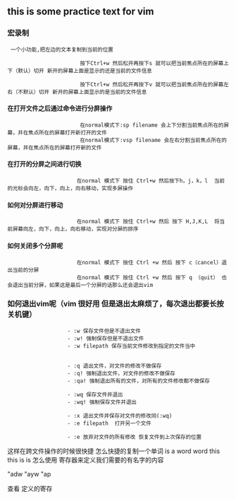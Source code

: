 ## this is some practice text for vim

### 宏录制
	 一个小功能,把左边的文本复制到当前的位置

                           按下Ctrl+w 然后松开再按下s 就可以把当前焦点所在的屏幕上下（默认）切开 新开的屏幕上面是显示的还是当前的文件信息

                           按下Ctrl+w 然后松开再按下v 就可以把当前焦点所在的屏幕左右（不默认）切开 新开的屏幕上面显示的是当前的文件信息



#### 在打开文件之后通过命令进行分屏操作 

                           在normal模式下:sp filename 会上下分割当前焦点所在的屏幕，并在焦点所在的屏幕打开新打开的文件
                           在normal模式下:vsp filename 会左右分割当前焦点所在的屏幕，并在焦点所在的屏幕打开新的文件

#### 在打开的分屏之间进行切换
                          在normal 模式下 按住 Ctrl+w 然后按下h，j，k，l  当前的光标会向左，向下，向上，向右移动，实现多屏操作

#### 如何对分屏进行移动
                          在normal 模式下 按住 Ctrl+w 然后 按下 H,J,K,L  将当前屏幕向左，向下，向上，向右移动，实现对分屏的排序

#### 如何关闭多个分屏呢 
                          在normal 模式下 按住 Ctrl +w 然后 按下 c（cancel）退出当前的分屏
                          在normal 模式下 按住 Ctrl +w 然后 按下 q （quit） 也会退出当前分屏，如果这是最后一个分屏的话那么还会退出vim


### 如何退出vim呢（vim 很好用 但是退出太麻烦了，每次退出都要长按关机键）
                       - :w 保存文件但是不退出文件
                       - :w! 强制保存但是不退出文件
                       - :w filepath 保存当前文件修改到指定的文件当中
                        

                       - :q 退出文件，对文件的修改不做保存
                       - :q! 强制退出文件，对文件的修改不做保存
                       - :qa! 强制退出所有的文件，对所有的文件修改都不做保存
                  
                       - :wq 保存文件并退出
                       - :wq! 强制保存文件并退出
                       
                       - :x 退出文件并保存对文件的修改同(:wq)
                       - :e filepath  打开另一个文件
                       
                       - :e 放弃对文件的所有修改 恢复文件到上次保存的位置
这样在跨文件操作的时候很快捷
		怎么快捷的复制一个单词
                is a word
    word
this this is is 
怎么使用 寄存器来定义我们需要的有名字的内容

"adw "ayw "ap

查看 定义的寄存
